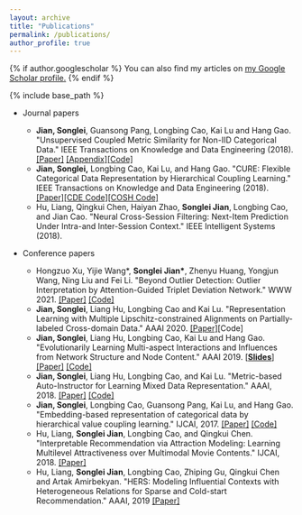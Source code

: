 ```yaml
---
layout: archive
title: "Publications"
permalink: /publications/
author_profile: true
---
```


{% if author.googlescholar %}
  You can also find my articles on <u><a href="{{author.googlescholar}}">my Google Scholar profile</a>.</u>
{% endif %}

{% include base_path %}
* Journal papers
  * **Jian, Songlei**, Guansong Pang, Longbing Cao, Kai Lu and Hang Gao. "Unsupervised Coupled Metric Similarity for Non-IID Categorical Data." IEEE Transactions on Knowledge and Data Engineering (2018). [[Paper]](http://jiansonglei.github.io/files/18TKDE_CMS.pdf) [[Appendix]](http://jiansonglei.github.io/files/18CMS_APPENDIX.pdf)[[Code]](https://github.com/jiansonglei/CMS)
  * **Jian, Songlei,** Longbing Cao, Kai Lu, and Hang Gao. "CURE: Flexible Categorical Data Representation by Hierarchical Coupling Learning." IEEE Transactions on Knowledge and Data Engineering (2018). [[Paper]](http://jiansonglei.github.io/files/18TKDE_CURE.pdf)[[CDE Code]](https://github.com/jiansonglei/CDE)[[COSH Code]](https://github.com/jiansonglei/COSH)
  * Hu, Liang, Qingkui Chen, Haiyan Zhao, **Songlei Jian**, Longbing Cao, and Jian Cao. "Neural Cross-Session Filtering: Next-Item Prediction Under Intra-and Inter-Session Context." IEEE Intelligent Systems (2018).

* Conference papers
  * Hongzuo Xu,  Yijie Wang\*, **Songlei Jian\***, Zhenyu Huang, Yongjun Wang,  Ning Liu and Fei Li. "Beyond Outlier Detection: Outlier Interpretation  by Attention-Guided Triplet Deviation Network." WWW 2021. [[Paper]](http://jiansonglei.github.io/files/21WWW.pdf)  [[Code]](https://github.com/xuhongzuo/outlier-interpretation)
  * **Jian, Songlei**, Liang Hu, Longbing Cao and Kai Lu. "Representation Learning with Multiple Lipschitz-constrained Alignments on Partially-labeled Cross-domain Data." AAAI 2020.  [[Paper]](http://jiansonglei.github.io/files/20AAAI_MULAN.pdf)[Code]
  * **Jian, Songlei**, Liang Hu, Longbing Cao, Kai Lu and Hang Gao. "Evolutionarily Learning Multi-aspect Interactions and Influences from Network Structure and Node Content." AAAI 2019. [[**Slides**]](http://jiansonglei.github.io/files/AAAI19slides.pptx) [[Paper]](http://jiansonglei.github.io/files/19AAAI_MAIECS.pdf) [[Code]](https://github.com/jiansonglei/MAI-ECS)
  * **Jian, Songlei**, Liang Hu, Longbing Cao, and Kai Lu. "Metric-based Auto-Instructor for Learning Mixed Data Representation." AAAI, 2018. [[Paper]](http://jiansonglei.github.io/files/18AAAI_MAI.pdf) [[Code]](https://github.com/jiansonglei/MAI)
  * **Jian, Songlei**, Longbing Cao, Guansong Pang, Kai Lu, and Hang Gao. "Embedding-based representation of categorical data by hierarchical value coupling learning." IJCAI, 2017. [[Paper]](http://jiansonglei.github.io/files/17IJCAI_CDE.pdf) [[Code]](https://github.com/jiansonglei/CDE)
  * Hu, Liang, **Songlei Jian**, Longbing Cao, and Qingkui Chen. "Interpretable Recommendation via Attraction Modeling: Learning Multilevel Attractiveness over Multimodal Movie Contents." IJCAI, 2018. [[Paper]](http://jiansonglei.github.io/files/HU-IJCAI2018.pdf)
  * Hu, Liang, **Songlei Jian**, Longbing Cao, Zhiping Gu, Qingkui Chen and Artak Amirbekyan. "HERS: Modeling Influential Contexts with Heterogeneous Relations for Sparse and Cold-start Recommendation." AAAI, 2019 [[Paper]](http://jiansonglei.github.io/files/HU-AAAI19.pdf)

